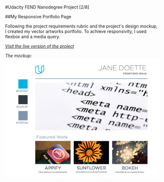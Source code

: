 [mockup]: https://raw.githubusercontent.com/ewastasiak/fend-portfolio-page/master/img/mockup-screenshot.png "Screenshot of PDF mockup"

#Udacity FEND Nanodegree Project [2/8]

##My Responsive Portfolio Page

Following the project requirements rubric and the project's design mockup, I created my vector artworks portfolio.
To achieve responsivity, I used flexbox and a media query.


_[Visit the live version of the project](https://ewastasiak.github.io/fend-portfolio-page/)_

_The mockup:_
![project mockup][mockup]
